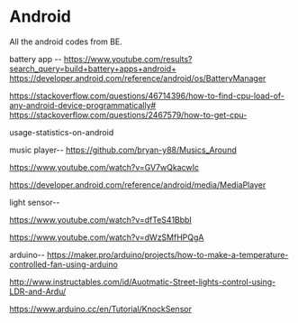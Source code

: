 # Android
All the android codes from BE.


battery app --
https://www.youtube.com/results?search_query=build+battery+apps+android+
https://developer.android.com/reference/android/os/BatteryManager

https://stackoverflow.com/questions/46714396/how-to-find-cpu-load-of-any-android-device-programmatically#
https://stackoverflow.com/questions/2467579/how-to-get-cpu-

usage-statistics-on-android




music player--
https://github.com/bryan-y88/Musics_Around

https://www.youtube.com/watch?v=GV7wQkacwIc

https://developer.android.com/reference/android/media/MediaPlayer




light sensor--

https://www.youtube.com/watch?v=dfTeS41BbbI

https://www.youtube.com/watch?v=dWzSMfHPQgA




arduino--
https://maker.pro/arduino/projects/how-to-make-a-temperature-controlled-fan-using-arduino

http://www.instructables.com/id/Auotmatic-Street-lights-control-using-LDR-and-Ardu/

https://www.arduino.cc/en/Tutorial/KnockSensor





